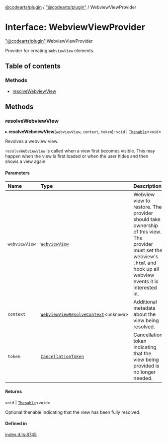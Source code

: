 [@codearts/plugin](../README.md) / ["@codearts/plugin"](../modules/_codearts_plugin_.md) / WebviewViewProvider

# Interface: WebviewViewProvider

["@codearts/plugin"](../modules/_codearts_plugin_.md).WebviewViewProvider

Provider for creating `WebviewView` elements.

## Table of contents

### Methods

- [resolveWebviewView](codearts_plugin_.WebviewViewProvider.md#resolvewebviewview)

## Methods

### resolveWebviewView

▸ **resolveWebviewView**(`webviewView`, `context`, `token`): `void` \| [`Thenable`](Thenable.md)<`void`\>

Revolves a webview view.

`resolveWebviewView` is called when a view first becomes visible. This may happen when the view is
first loaded or when the user hides and then shows a view again.

#### Parameters

| Name | Type | Description |
| :------ | :------ | :------ |
| `webviewView` | [`WebviewView`](codearts_plugin_.WebviewView.md) | Webview view to restore. The provider should take ownership of this view. The    provider must set the webview's `.html` and hook up all webview events it is interested in. |
| `context` | [`WebviewViewResolveContext`](codearts_plugin_.WebviewViewResolveContext.md)<`unknown`\> | Additional metadata about the view being resolved. |
| `token` | [`CancellationToken`](codearts_plugin_.CancellationToken.md) | Cancellation token indicating that the view being provided is no longer needed. |

#### Returns

`void` \| [`Thenable`](Thenable.md)<`void`\>

Optional thenable indicating that the view has been fully resolved.

#### Defined in

[index.d.ts:8745](https://github.com/huaweicloud/cloudide-plugin-api/blob/03b481c/index.d.ts#L8745)
